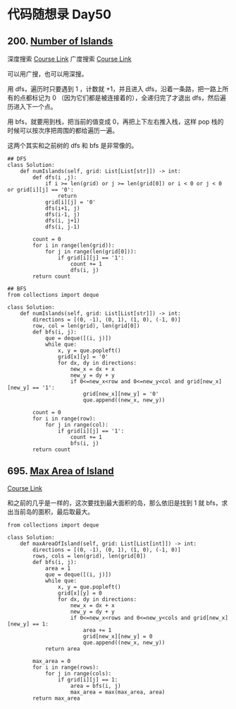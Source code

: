 # 代码随想录 Day50

## 200. [Number of Islands](https://leetcode.com/problems/number-of-islands/)

深度搜索 [Course Link](https://www.programmercarl.com/kamacoder/0099.%E5%B2%9B%E5%B1%BF%E7%9A%84%E6%95%B0%E9%87%8F%E6%B7%B1%E6%90%9C.html#%E6%80%9D%E8%B7%AF)
广度搜索 [Course Link](https://www.programmercarl.com/kamacoder/0099.%E5%B2%9B%E5%B1%BF%E7%9A%84%E6%95%B0%E9%87%8F%E5%B9%BF%E6%90%9C.html)

可以用广搜，也可以用深搜。

用 dfs，遍历时只要遇到 1 ，计数就 +1，并且进入 dfs，沿着一条路，把一路上所有的点都标记为 0 （因为它们都是被连接着的），全递归完了才退出 dfs，然后遍历进入下一个点。

用 bfs，就要用到栈，把当前的值变成 0，再把上下左右推入栈，这样 pop 栈的时候可以按次序把周围的都给遍历一遍。

这两个其实和之前树的 dfs 和 bfs 是非常像的。

```
## DFS
class Solution:
    def numIslands(self, grid: List[List[str]]) -> int:
        def dfs(i ,j):
            if i >= len(grid) or j >= len(grid[0]) or i < 0 or j < 0 or grid[i][j] == '0':
                return
            grid[i][j] = '0'
            dfs(i+1, j)
            dfs(i-1, j)
            dfs(i, j+1)
            dfs(i, j-1)

        count = 0
        for i in range(len(grid)):
            for j in range(len(grid[0])):
                if grid[i][j] == '1':
                    count += 1
                    dfs(i, j)
        return count
```

```
## BFS
from collections import deque

class Solution:
    def numIslands(self, grid: List[List[str]]) -> int:
        directions = [(0, -1), (0, 1), (1, 0), (-1, 0)]
        row, col = len(grid), len(grid[0])
        def bfs(i, j):
            que = deque([(i, j)])
            while que:
                x, y = que.popleft()
                grid[x][y] = '0'
                for dx, dy in directions:
                    new_x = dx + x
                    new_y = dy + y
                    if 0<=new_x<row and 0<=new_y<col and grid[new_x][new_y] == '1':
                        grid[new_x][new_y] = '0'
                        que.append((new_x, new_y))

        count = 0
        for i in range(row):
            for j in range(col):
                if grid[i][j] == '1':
                    count += 1
                    bfs(i, j)
        return count
```

## 695. [Max Area of Island](https://leetcode.com/problems/max-area-of-island/)

[Course Link](https://www.programmercarl.com/kamacoder/0100.%E5%B2%9B%E5%B1%BF%E7%9A%84%E6%9C%80%E5%A4%A7%E9%9D%A2%E7%A7%AF.html)

和之前的几乎是一样的，这次要找到最大面积的岛，那么依旧是找到 1 就 bfs，求出当前岛的面积，最后取最大。

```
from collections import deque

class Solution:
    def maxAreaOfIsland(self, grid: List[List[int]]) -> int:
        directions = [(0, -1), (0, 1), (1, 0), (-1, 0)]
        rows, cols = len(grid), len(grid[0])
        def bfs(i, j):
            area = 1
            que = deque([(i, j)])
            while que:
                x, y = que.popleft()
                grid[x][y] = 0
                for dx, dy in directions:
                    new_x = dx + x
                    new_y = dy + y
                    if 0<=new_x<rows and 0<=new_y<cols and grid[new_x][new_y] == 1:
                        area += 1
                        grid[new_x][new_y] = 0
                        que.append((new_x, new_y))
            return area
        
        max_area = 0
        for i in range(rows):
            for j in range(cols):
                if grid[i][j] == 1:
                    area = bfs(i, j)
                    max_area = max(max_area, area)
        return max_area
```
